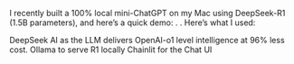 I recently built a 100% local mini-ChatGPT on my Mac using 
DeepSeek-R1 (1.5B parameters), and here’s a quick demo:
.
.
Here’s what I used:

DeepSeek AI as the LLM delivers OpenAI-o1 level intelligence at 96% less cost.
Ollama to serve R1 locally
Chainlit for the Chat UI
